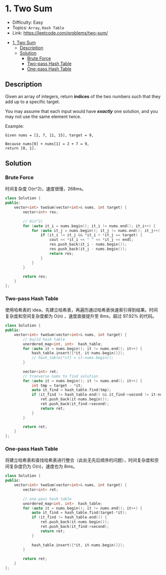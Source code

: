 # 1. Two Sum

- Difficulty: Easy
- Topics: `Array`, `Hash Table`
- Link: https://leetcode.com/problems/two-sum/

<!-- TOC depthFrom:2 -->

- [1. Two Sum](#1-two-sum)
  - [Description](#description)
  - [Solution](#solution)
    - [Brute Force](#brute-force)
    - [Two-pass Hash Table](#two-pass-hash-table)
    - [One-pass Hash Table](#one-pass-hash-table)

<!-- /TOC -->

## Description

Given an array of integers, return **indices** of the two numbers such that they add up to a specific target.

You may assume that each input would have ***exactly*** one solution, and you may not use the same element twice.

Example:

```
Given nums = [2, 7, 11, 15], target = 9,

Because nums[0] + nums[1] = 2 + 7 = 9,
return [0, 1].
```

## Solution

### Brute Force

时间复杂度 O(n^2)，速度很慢，268ms。

```cpp
class Solution {
public:
    vector<int> twoSum(vector<int>& nums, int target) {
        vector<int> res;
        
        // O(n^2)
        for (auto it_i = nums.begin(); it_i != nums.end(); it_i++) {
            for (auto it_j = nums.begin(); it_j != nums.end(); it_j++) {
                if (it_i != it_j && *it_i + *it_j == target) {
                    cout << *it_i << " " << *it_j << endl;
                    res.push_back(it_i - nums.begin());
                    res.push_back(it_j - nums.begin());
                    return res;
                }
            }
        }
        
        return res;
    }
};
```

### Two-pass Hash Table

使用哈希表的 idea，先建立哈希表，再遍历通过哈希表快速索引得到结果。时间复杂度和空间复杂度都为 O(n) ，速度直接提升至 8ms，超过 97.92% 的代码。

```cpp
class Solution {
public:
    vector<int> twoSum(vector<int>& nums, int target) {
        // build hash table 
        unordered_map<int, int>  hash_table;
        for (auto it = nums.begin(); it != nums.end(); it++) {
            hash_table.insert({*it, it-nums.begin()});
            // hash_table[*it] = it-nums.begin();
        }
        
        vector<int> ret;
        // tranverse nums to find solution
        for (auto it = nums.begin(); it != nums.end(); it++) {
            int tmp = target - *it;
            auto it_find = hash_table.find(tmp);
            if (it_find != hash_table.end() && it_find->second != it-nums.begin()) {
                ret.push_back(it-nums.begin());
                ret.push_back(it_find->second);
                return ret;
            }
        }
        
        return ret;
    }
};
```

### One-pass Hash Table

将建立哈希表和查找哈希表进行整合（此处无先后顺序的问题），时间复杂度和空间复杂度仍为 O(n)，速度也为 8ms。

```cpp
class Solution {
public:
    vector<int> twoSum(vector<int>& nums, int target) {
        vector<int> ret;
        
        // one-pass hash table
        unordered_map<int, int>  hash_table;
        for (auto it = nums.begin(); it != nums.end(); it++) {
            auto it_find = hash_table.find(target-*it);
            if (it_find != hash_table.end()) {
                ret.push_back(it-nums.begin());
                ret.push_back(it_find->second);
                return ret;
            }
            
            hash_table.insert({*it, it-nums.begin()});
        }
        
        return ret;
    }
};
```

